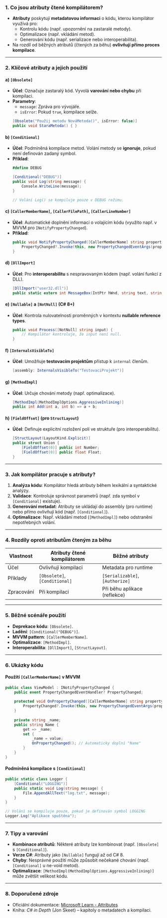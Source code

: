 
### **1. Co jsou atributy čtené kompilátorem?**

- **Atributy** poskytují **metadatovou informaci** o kódu, kterou kompilátor využívá pro:
  - Kontrolu kódu (např. upozornění na zastaralé metody).
  - Optimalizace (např. vkládání metod).
  - Generování kódu (např. serializace nebo interoperabilita).
- Na rozdíl od běžných atributů (čtených za běhu) **ovlivňují přímo proces kompilace**.

---

### **2. Klíčové atributy a jejich použití**

#### **a) `[Obsolete]`**

- **Účel**: Označuje zastaralý kód. Vyvolá **varování nebo chybu** při kompilaci.
- **Parametry**:
  - `message`: Zpráva pro vývojáře.
  - `isError`: Pokud `true`, kompilace selže.
  ```csharp
  [Obsolete("Použij metodu NováMetoda()", isError: false)]
  public void StaraMetoda() { }
  ```

#### **b) `[Conditional]`**

- **Účel**: Podmíněná kompilace metod. Volání metody se **ignoruje**, pokud není definován zadaný symbol.
- **Příklad**:
  ```csharp
  #define DEBUG
  
  [Conditional("DEBUG")]
  public void Log(string message) {
      Console.WriteLine(message);
  }
  
  // Volání Log() se kompiluje pouze v DEBUG režimu.
  ```

#### **c) `[CallerMemberName]`, `[CallerFilePath]`, `[CallerLineNumber]`**

- **Účel**: Automatické doplnění informací o volajícím kódu (využito např. v MVVM pro `INotifyPropertyChanged`).
- **Příklad**:
  ```csharp
  public void NotifyPropertyChanged([CallerMemberName] string propertyName = null) {
      PropertyChanged?.Invoke(this, new PropertyChangedEventArgs(propertyName));
  }
  ```

#### **d) `[DllImport]`**

- **Účel**: Pro **interoperabilitu** s nespravovaným kódem (např. volání funkcí z DLL).
  ```csharp
  [DllImport("user32.dll")]
  public static extern int MessageBox(IntPtr hWnd, string text, string caption, int type);
  ```

#### **e) `[Nullable]` a `[NotNull]` (C# 8+)**

- **Účel**: Kontrola nulovatelnosti proměnných v kontextu **nullable reference types**.
  ```csharp
  public void Process([NotNull] string input) {
      // Kompilátor kontroluje, že input není null.
  }
  ```

#### **f) `[InternalsVisibleTo]`**

- **Účel**: Umožňuje **testovacím projektům** přístup k `internal` členům.
  ```csharp
  [assembly: InternalsVisibleTo("TestovaciProjekt")]
  ```

#### **g) `[MethodImpl]`**

- **Účel**: Určuje chování metody (např. optimalizace).
  ```csharp
  [MethodImpl(MethodImplOptions.AggressiveInlining)]
  public int Add(int a, int b) => a + b;
  ```

#### **h) `[FieldOffset]` (pro `StructLayout`)**

- **Účel**: Definuje explicitní rozložení polí ve struktuře (pro interoperabilitu).
  ```csharp
  [StructLayout(LayoutKind.Explicit)]
  public struct Union {
      [FieldOffset(0)] public int Number;
      [FieldOffset(0)] public float Float;
  }
  ```

---

### **3. Jak kompilátor pracuje s atributy?**

1. **Analýza kódu**: Kompilátor hledá atributy během lexikální a syntaktické analýzy.
2. **Validace**: Kontroluje správnost parametrů (např. zda symbol v `[Conditional]` existuje).
3. **Generování metadat**: Atributy se ukládají do assembly (pro runtime) nebo přímo ovlivňují kód (např. `[Conditional]`).
4. **Optimalizace**: Např. vkládání metod (`[MethodImpl]`) nebo odstranění nepotřebných volání.

---

### **4. Rozdíly oproti atributům čteným za běhu**

| **Vlastnost**       | **Atributy čtené kompilátorem** | **Běžné atributy**          |
|----------------------|----------------------------------|-----------------------------|
| Účel                 | Ovlivňují kompilaci             | Metadata pro runtime        |
| Příklady             | `[Obsolete]`, `[Conditional]`   | `[Serializable]`, `[Authorize]` |
| Zpracování           | Při kompilaci                   | Při běhu aplikace (reflekce) |

---

### **5. Běžné scénáře použití**

- **Deprekace kódu**: `[Obsolete]`.
- **Ladění**: `[Conditional("DEBUG")]`.
- **MVVM pattern**: `[CallerMemberName]`.
- **Optimalizace**: `[MethodImpl]`.
- **Interoperabilita**: `[DllImport]`, `[StructLayout]`.

---

### **6. Ukázky kódu**

#### **Použití `[CallerMemberName]` v MVVM**

```csharp
public class ViewModel : INotifyPropertyChanged {
    public event PropertyChangedEventHandler? PropertyChanged;
    
    protected void OnPropertyChanged([CallerMemberName] string propertyName = "") {
        PropertyChanged?.Invoke(this, new PropertyChangedEventArgs(propertyName));
    }
    
    private string _name;
    public string Name {
        get => _name;
        set {
            _name = value;
            OnPropertyChanged(); // Automaticky doplní "Name"
        }
    }
}
```

#### **Podmíněná kompilace s `[Conditional]`**

```csharp
public static class Logger {
    [Conditional("LOGGING")]
    public static void Log(string message) {
        File.AppendAllText("log.txt", message);
    }
}

// Volání se kompiluje pouze, pokud je definován symbol LOGGING
Logger.Log("Aplikace spuštěna");
```

---

### **7. Tipy a varování**

- **Kombinace atributů**: Některé atributy lze kombinovat (např. `[Obsolete]` s `[Conditional]`).
- **Verze C#**: Atributy jako `[Nullable]` fungují až od C# 8.
- **Chyby**: Nesprávné použití může způsobit nečekané chování (např. `[Conditional]` u ne-void metod).
- **Optimalizace**: `[MethodImpl(MethodImplOptions.AggressiveInlining)]` může zvětšit velikost kódu.

---

### **8. Doporučené zdroje**

- Oficiální dokumentace: [Microsoft Learn - Attributes](https://learn.microsoft.com/cs-cz/dotnet/csharp/advanced-topics/reflection-and-attributes/)
- Kniha: *C# in Depth* (Jon Skeet) – kapitoly o metadatech a kompilaci.
